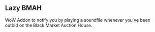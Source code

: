 ## Lazy BMAH

WoW Addon to notify you by playing a soundfile whenever you've been outbid on the Black Market Auction House.
